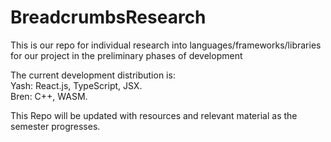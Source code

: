 # BreadcrumbsResearch

This is our repo for individual research into languages/frameworks/libraries for our project in the preliminary phases of development

The current development distribution is: <br/>
Yash: React.js, TypeScript, JSX. <br/>
Bren: C++, WASM.

This Repo will be updated with resources and relevant material as the semester progresses.
